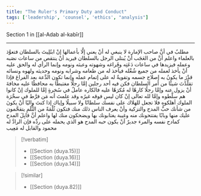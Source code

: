 ```yaml
---
title: "The Ruler's Primary Duty and Conduct"
tags: ['leadership', 'counsel', 'ethics', "analysis"]
---
```


 Section 1 in [[al-Adab al-kabīr]]

---
مطلبٌ في أنَّ صاحب الإمارة لا ينبغي له أنْ يعني إلَّا بأعمالها إنْ ابتُلِيتَ بالسلطان فتعوَّذ بالعلماء  واعلم أنَّ من العَجَب أنْ يُبتلى الرجل بالسلطان فيريد أنْ ينتقص من ساعات نصَبه وعمله فيزيدها في ساعات دَعَتِه وفَراغه وشهوته وعبثه ونومه  وإنما الرأي له والحق عليه أنْ يأخذ لعمله من جميع شُغْله فيأخذ له من طعامه وشرابه ونومه وحديثه ولهوه ونسائه قدْرَ ما يكونُ به إصلاح جسمه وتقويةٌ له على إتمام عمله  وإنما تكون الدَّعة بعد الفراغ  فإذا تقلَّدْتَ شيئًا من أمر السلطان فكن فيه أحد رجلين إمَّا رجلًا مغتبطًا به محافظًا عليه مخافةَ أنْ يزول عنه  وإمَّا رجلًا كارهًا له مُكرَهًا عليه فالكاره عاملٌ في سُخرةٍ إمَّا للملوك إنْ كانوا هم سلَّطوه وإمَّا لله تعالى إنْ كان ليس فوقه غيرُه  وقد علمتَ أنه مَن فرَّط في سخْرَة الملوك أهلكوه فلا تجعل للهلاك على نفسك سلطانًا ولا سبيلًا  وإياك  إذا كنتَ واليًا  أنْ يكونَ من شأنك حبُّ المدح والتزكية وأنْ يعرف الناس ذلك منك فتكون ثُلْمَةً من الثُّلَمِ يتقحَّمون عليك منها وبابًا يفتتحونك منه وغيبة يغتابونك بها ويضحكون منك لها  واعلم أنَّ قابِلَ المدح كمادح نفسه والمرء جديرٌ أنْ يكون حبه المدح هو الذي يحمله على ردِّه فإن الرادَّ له محمود والقابل له مَعِيب

> [!verbatim]
> - [[Section (duya.15)]]
> - [[Section (duya.16)]]
> - [[Section (duya.14)]]

> [!similar]
> - [[Section (duya.82)]]

